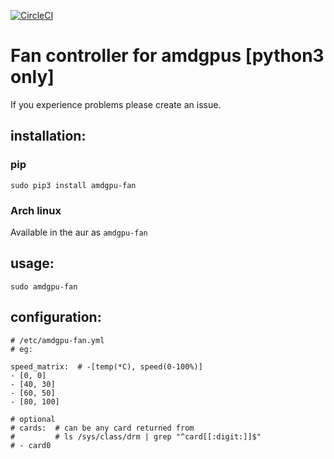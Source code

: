 [![CircleCI](https://circleci.com/gh/chestm007/amdgpu-fan.svg?style=svg)](https://circleci.com/gh/chestm007/amdgpu-fan)  

# Fan controller for amdgpus [python3 only]

If you experience problems please create an issue.

## installation:
### pip
`sudo pip3 install amdgpu-fan`

### Arch linux
Available in the aur as `amdgpu-fan`

## usage:  
`sudo amdgpu-fan`  

## configuration:
```
# /etc/amdgpu-fan.yml
# eg:

speed_matrix:  # -[temp(*C), speed(0-100%)]
- [0, 0]
- [40, 30]
- [60, 50]
- [80, 100]

# optional
# cards:  # can be any card returned from 
#         # ls /sys/class/drm | grep "^card[[:digit:]]$"
# - card0
```


